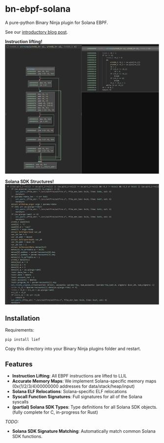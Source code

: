 
# bn-ebpf-solana

A pure-python Binary Ninja plugin for Solana EBPF.

See our [introductory blog post](https://osec.io/blog/tutorials/2022-08-27-reverse-engineering-solana/).

**Instruction lifting!**
![](/assets/lift.png)

**Solana SDK Structures!**
![](/assets/struct.png)

## Installation

Requirements:
```
pip install lief
```

Copy this directory into your Binary Ninja plugins folder and restart.

## Features

- **Instruction Lifting**: All EBPF instructions are lifted to LLIL
- **Accurate Memory Maps**: We implement Solana-specific memory maps (0x{1/2/3/4}00000000 addresses for data/stack/heap/input)
- **Solana ELF Relocations**: Solana-specific ELF relocations
- **Syscall Function Signatures**: Full signatures for all of the Solana syscalls
- **(partial) Solana SDK Types**: Type definitions for all Solana SDK objects. (fully complete for C, in-progress for Rust)

_TODO:_

- **Solana SDK Signature Matching**: Automatically match common Solana SDK functions.

